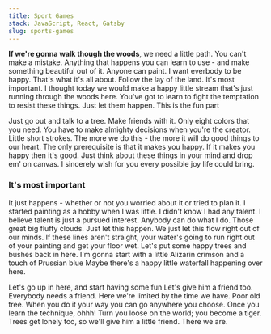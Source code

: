 ```yaml
---
title: Sport Games
stack: JavaScript, React, Gatsby
slug: sports-games
---
```


**If we're gonna walk though the woods**, we need a little path. You can't make a mistake. Anything that happens you can learn to use - and make something beautiful out of it. Anyone can paint. I want everbody to be happy. That's what it's all about. Follow the lay of the land. It's most important. I thought today we would make a happy little stream that's just running through the woods here. You've got to learn to fight the temptation to resist these things. Just let them happen. This is the fun part

Just go out and talk to a tree. Make friends with it. Only eight colors that you need. You have to make almighty decisions when you're the creator. Little short strokes. The more we do this - the more it will do good things to our heart. The only prerequisite is that it makes you happy. If it makes you happy then it's good. Just think about these things in your mind and drop em' on canvas. I sincerely wish for you every possible joy life could bring.

### It's most important

It just happens - whether or not you worried about it or tried to plan it. I started painting as a hobby when I was little. I didn't know I had any talent. I believe talent is just a pursued interest. Anybody can do what I do. Those great big fluffy clouds. Just let this happen. We just let this flow right out of our minds. If these lines aren't straight, your water's going to run right out of your painting and get your floor wet. Let's put some happy trees and bushes back in here. I'm gonna start with a little Alizarin crimson and a touch of Prussian blue Maybe there's a happy little waterfall happening over here.

Let's go up in here, and start having some fun Let's give him a friend too. Everybody needs a friend. Here we're limited by the time we have. Poor old tree. When you do it your way you can go anywhere you choose. Once you learn the technique, ohhh! Turn you loose on the world; you become a tiger. Trees get lonely too, so we'll give him a little friend. There we are.